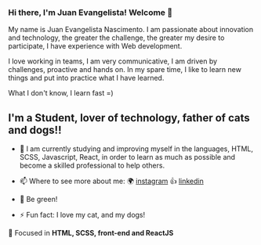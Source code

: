 ### Hi there, I'm Juan Evangelista! Welcome 👋

My name is Juan Evangelista Nascimento. I am passionate about innovation and technology, the greater the challenge, the greater my desire to participate, I have experience with Web development.

I love working in teams, I am very communicative, I am driven by challenges, proactive and hands on. In my spare time, I like to learn new things and put into practice what I have learned.

What I don't know, I learn fast =)

## I'm a Student, lover of technology, father of cats and dogs!!

- 🔭
  I am currently studying and improving myself in the languages, HTML, SCSS, Javascript, React, in order to learn as much as possible and become a skilled professional to help others.

- 📫
  Where to see more about me:
  🌍 [instagram](https://www.instagram.com/juan.evangelistaa/)
  👍 [linkedin](https://www.linkedin.com/in/juan-evangelista-nascimento-493260143/?originalSubdomain=br)

- 🌱 Be green! 

- ⚡ Fun fact: I love my cat, and my dogs!

🎯 Focused in <strong> <b>HTML</b>, <b>SCSS</b>, <b>front-end</b> and <b>ReactJS</b> </strong>

[instagram]: https://www.instagram.com/juan.evangelistaa/
[linkedin]: https://www.linkedin.com/in/juan-evangelista-nascimento-493260143/?originalSubdomain=br
